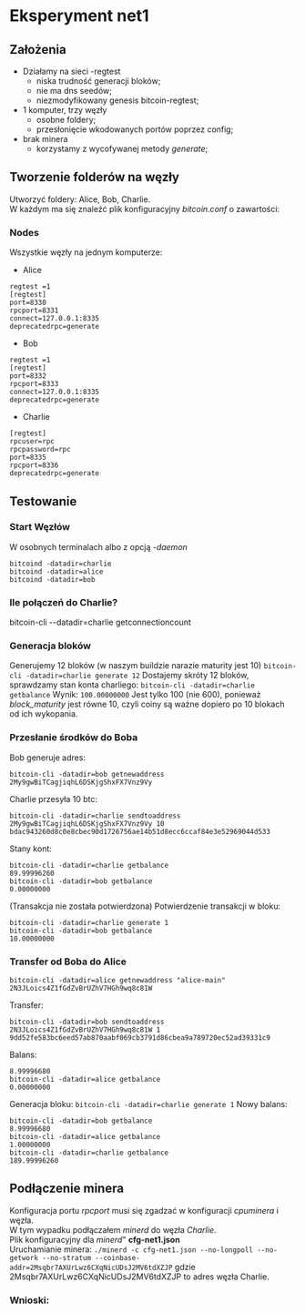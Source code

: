 # Eksperyment net1
## Założenia
* Działamy na sieci -regtest 
	* niska trudność generacji bloków;
	* nie ma dns seedów;
	* niezmodyfikowany genesis bitcoin-regtest;
* 1 komputer, trzy węzły 
	* osobne foldery;
	* przesłonięcie wkodowanych portów poprzez config;
* brak minera
	* korzystamy z wycofywanej metody _generate_;
## Tworzenie folderów na węzły
Utworzyć foldery: Alice, Bob, Charlie.  
W każdym ma się znaleźć plik konfiguracyjny _bitcoin.conf_ o zawartości:

### Nodes
Wszystkie węzły na jednym komputerze:
* Alice
```
regtest =1
[regtest]
port=8330
rpcport=8331
connect=127.0.0.1:8335
deprecatedrpc=generate
```
* Bob
```
regtest =1 
[regtest]
port=8332
rpcport=8333
connect=127.0.0.1:8335
deprecatedrpc=generate
```
* Charlie
```regtest =1
[regtest]
rpcuser=rpc
rpcpassword=rpc
port=8335
rpcport=8336
deprecatedrpc=generate
```
## Testowanie
### Start Węzłów
W osobnych terminalach albo z opcją _-daemon_
```
bitcoind -datadir=charlie
bitcoind -datadir=alice
bitcoind -datadir=bob
```
### Ile połączeń do Charlie?
bitcoin-cli --datadir=charlie getconnectioncount
### Generacja bloków
Generujemy 12 bloków (w naszym buildzie narazie maturity jest 10)
`bitcoin-cli -datadir=charlie generate 12`
Dostajemy skróty 12 bloków, sprawdzamy stan konta charliego:
`bitcoin-cli -datadir=charlie getbalance`
Wynik:
`100.00000000`
Jest tylko 100 (nie 600), ponieważ _block\_maturity_ jest równe 10, czyli coiny są ważne dopiero po 10 blokach od ich wykopania.
### Przesłanie środków do Boba
Bob generuje adres:
```
bitcoin-cli -datadir=bob getnewaddress
2My9gwBiTCagjiqhL6DSKjgShxFX7Vnz9Vy
```

Charlie przesyła 10 btc:
```
bitcoin-cli -datadir=charlie sendtoaddress 2My9gwBiTCagjiqhL6DSKjgShxFX7Vnz9Vy 10
bdac943260d8c0e8cbec90d1726756ae14b51d8ecc6ccaf84e3e52969044d533
```

Stany kont:
```
bitcoin-cli -datadir=charlie getbalance
89.99996260
bitcoin-cli -datadir=bob getbalance
0.00000000
```

(Transakcja nie została potwierdzona)
Potwierdzenie transakcji w bloku:
```
bitcoin-cli -datadir=charlie generate 1
bitcoin-cli -datadir=bob getbalance
10.00000000
```

### Transfer od Boba do Alice
```
bitcoin-cli -datadir=alice getnewaddress "alice-main"
2N3JLoics4Z1fGdZvBrUZhV7HGh9wq8c81W
```

Transfer: 
```
bitcoin-cli -datadir=bob sendtoaddress 2N3JLoics4Z1fGdZvBrUZhV7HGh9wq8c81W 1
9dd52fe583bc6eed57ab870aabf069cb3791d86cbea9a789720ec52ad39331c9
```

Balans:
```bitcoin-cli -datadir=bob getbalance
8.99996680
bitcoin-cli -datadir=alice getbalance
0.00000000
```

Generacja bloku:
`bitcoin-cli -datadir=charlie generate 1`
Nowy balans:
```
bitcoin-cli -datadir=bob getbalance
8.99996680
bitcoin-cli -datadir=alice getbalance
1.00000000
bitcoin-cli -datadir=charlie getbalance
189.99996260
```
## Podłączenie minera
Konfiguracja portu _rpcport_ musi się zgadzać w konfiguracji _cpuminera_ i węzła.  
W tym wypadku podłączałem _minerd_ do węzła _Charlie_.  
Plik konfiguracyjny dla _minerd_" __cfg-net1.json__  
Uruchamianie minera:
`./minerd -c cfg-net1.json --no-longpoll --no-getwork --no-stratum --coinbase-addr=2Msqbr7AXUrLwz6CXqNicUDsJ2MV6tdXZJP`
gdzie 2Msqbr7AXUrLwz6CXqNicUDsJ2MV6tdXZJP to adres węzła Charlie.

### Wnioski:




